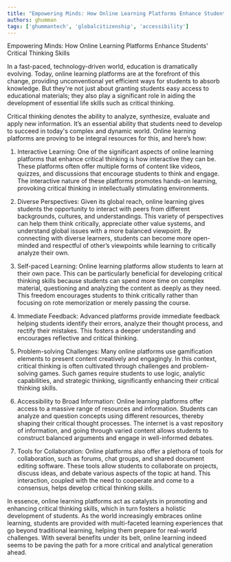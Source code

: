 ```yaml
---
title: "Empowering Minds: How Online Learning Platforms Enhance Students' Critical Thinking Skills"  # Wrap the title in double quotes
authors: ghumman
tags: ['ghummantech', 'globalcitizenship', 'accessibility']
---
```


Empowering Minds: How Online Learning Platforms Enhance Students' Critical Thinking Skills
<!-- truncate -->

In a fast-paced, technology-driven world, education is dramatically evolving. Today, online learning platforms are at the forefront of this change, providing unconventional yet efficient ways for students to absorb knowledge. But they're not just about granting students easy access to educational materials; they also play a significant role in aiding the development of essential life skills such as critical thinking.

Critical thinking denotes the ability to analyze, synthesize, evaluate and apply new information. It’s an essential ability that students need to develop to succeed in today's complex and dynamic world. Online learning platforms are proving to be integral resources for this, and here’s how:

1. Interactive Learning: One of the significant aspects of online learning platforms that enhance critical thinking is how interactive they can be. These platforms often offer multiple forms of content like videos, quizzes, and discussions that encourage students to think and engage. The interactive nature of these platforms promotes hands-on learning, provoking critical thinking in intellectually stimulating environments.

2. Diverse Perspectives: Given its global reach, online learning gives students the opportunity to interact with peers from different backgrounds, cultures, and understandings. This variety of perspectives can help them think critically, appreciate other value systems, and understand global issues with a more balanced viewpoint. By connecting with diverse learners, students can become more open-minded and respectful of other’s viewpoints while learning to critically analyze their own.

3. Self-paced Learning: Online learning platforms allow students to learn at their own pace. This can be particularly beneficial for developing critical thinking skills because students can spend more time on complex material, questioning and analyzing the content as deeply as they need. This freedom encourages students to think critically rather than focusing on rote memorization or merely passing the course.

4. Immediate Feedback: Advanced platforms provide immediate feedback helping students identify their errors, analyze their thought process, and rectify their mistakes. This fosters a deeper understanding and encourages reflective and critical thinking. 

5. Problem-solving Challenges: Many online platforms use gamification elements to present content creatively and engagingly. In this context, critical thinking is often cultivated through challenges and problem-solving games. Such games require students to use logic, analytic capabilities, and strategic thinking, significantly enhancing their critical thinking skills.

6. Accessibility to Broad Information: Online learning platforms offer access to a massive range of resources and information. Students can analyze and question concepts using different resources, thereby shaping their critical thought processes. The internet is a vast repository of information, and going through varied content allows students to construct balanced arguments and engage in well-informed debates. 

7. Tools for Collaboration: Online platforms also offer a plethora of tools for collaboration, such as forums, chat groups, and shared document editing software. These tools allow students to collaborate on projects, discuss ideas, and debate various aspects of the topic at hand. This interaction, coupled with the need to cooperate and come to a consensus, helps develop critical thinking skills.

In essence, online learning platforms act as catalysts in promoting and enhancing critical thinking skills, which in turn fosters a holistic development of students. As the world increasingly embraces online learning, students are provided with multi-faceted learning experiences that go beyond traditional learning, helping them prepare for real-world challenges. With several benefits under its belt, online learning indeed seems to be paving the path for a more critical and analytical generation ahead.
